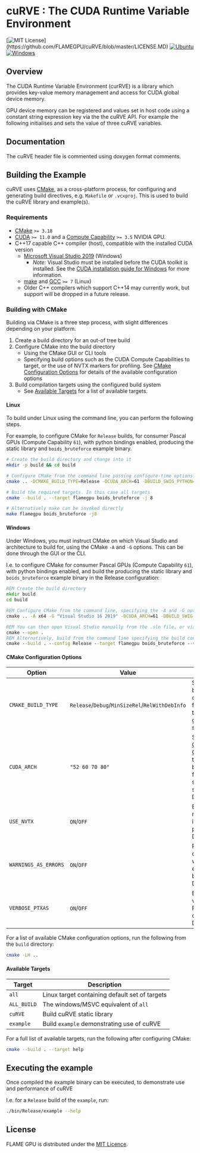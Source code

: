 # cuRVE : The CUDA Runtime Variable Environment

[![MIT License](https://img.shields.io/apm/l/atomic-design-ui.svg?)](https://github.com/FLAMEGPU/cuRVE/blob/master/LICENSE.MD)
[![Ubuntu](https://github.com/FLAMEGPU/cuRVE/actions/workflows/Ubuntu.yml/badge.svg)](https://github.com/FLAMEGPU/cuRVE/actions/workflows/Ubuntu.yml)
[![Windows](https://github.com/FLAMEGPU/cuRVE/actions/workflows/Windows.yml/badge.svg)](https://github.com/FLAMEGPU/cuRVE/actions/workflows/Windows.yml)

## Overview

The CUDA Runtime Variable Environment (curRVE) is a library which provides key-value memory management and access for CUDA global device memory.

GPU device memory can be registered and values set in host code using a constant string expression key via the the cuRVE API. For example the following initialises and sets the value of three cuRVE variables.
<!-- 
```cuda
curveInit(VECTOR_ELEMENTS);
curveRegisterVariable("a");
curveRegisterVariable("b");
curveRegisterVariable("c");

for (int i=0; i<VECTOR_ELEMENTS; i++){
    float a = rand()/(float)RAND_MAX;
    float b = rand()/(float)RAND_MAX;
    curveSetFloat("a", i, a);
    curveSetFloat("b", i, b);
}
```

A corresponding kernel can be defined using the cuRVE variable access functions as follows;

```cuda
__global__ void vectorAdd()
{
    float a, b, c;
    
    unsigned int idx = (blockDim.x * blockIdx.x) + threadIdx.x;
     
    a = getFloatVariable("a", idx);
    b = getFloatVariable("b", idx);
    c = a + b;
    setFloatVariable("c", c, idx);
}
```

## Namespaces

Namespaces allow a cuRVE variable to have a limited scope. Similarly, variable names can be re-used under different namespaces. The cuRVE namespace can be changed using  an API call as follows;

```cuda
curveChangeNamespace("vector_addition_example");
```

Namespaces can be used to limit a variable to a particular CUDA kernel (or set of kernels). Further restrictions on variable access may be placed by enabling or disabling variable access as follows;

```cuda
curveDisableVariable("a");
curveEnableVariable("b");
```

## Error Checking

Errors can occur on the device or host and error codes can be obtained by using the following API functions;

```cuda
curveGetLastHostError();    // Host API function which gets the last host API error code
curveGetLastDeviceError();  // Device API function which gets the last device API error code
```

Formatted errors can be output using the following API calls which will use the current source file, function name and line number;

```cuda
curveReportErrors();      //Host API function outputs any host or device errors to std:out
curveReportHostError();   //Host API function outputs the last host API error
curveReportDeviceError(); //Device API function outputs the last device API error
``` -->

## Documentation

The cuRVE header file is commented using doxygen format comments.

## Building the Example

cuRVE uses [CMake](https://cmake.org/), as a cross-platform process, for configuring and generating build directives, e.g. `Makefile` or `.vcxproj`.
This is used to build the cuRVE library and example(s).

### Requirements

+ [CMake](https://cmake.org/download/) `>= 3.18`
+ [CUDA](https://developer.nvidia.com/cuda-downloads) `>= 11.0` and a [Compute Capability](https://developer.nvidia.com/cuda-gpus) `>= 3.5` NVIDIA GPU.
+ C++17 capable C++ compiler (host), compatible with the installed CUDA version
  + [Microsoft Visual Studio 2019](https://visualstudio.microsoft.com/) (Windows)
    + *Note:* Visual Studio must be installed before the CUDA toolkit is installed. See the [CUDA installation guide for Windows](https://docs.nvidia.com/cuda/cuda-installation-guide-microsoft-windows/index.html) for more information.
  + [make](https://www.gnu.org/software/make/) and [GCC](https://gcc.gnu.org/) `>= 7` (Linux)
  + Older C++ compilers which support C++14 may currently work, but support will be dropped in a future release.

### Building with CMake

Building via CMake is a three step process, with slight differences depending on your platform.

1. Create a build directory for an out-of tree build
2. Configure CMake into the build directory
    + Using the CMake GUI or CLI tools
    + Specifying build options such as the CUDA Compute Capabilities to target, or the use of NVTX markers for profiling. See [CMake Configuration Options](#CMake-Configuration-Options) for details of the available configuration options
3. Build compilation targets using the configured build system
    + See [Available Targets](#Available-targets) for a list of available targets.

#### Linux

To build under Linux using the command line, you can perform the following steps.

For example, to configure CMake for `Release` builds, for consumer Pascal GPUs (Compute Capability `61`), with python bindings enabled, producing the static library and `boids_bruteforce` example binary.

```bash
# Create the build directory and change into it
mkdir -p build && cd build

# Configure CMake from the command line passing configure-time options. 
cmake .. -DCMAKE_BUILD_TYPE=Release -DCUDA_ARCH=61 -DBUILD_SWIG_PYTHON=ON

# Build the required targets. In this case all targets
cmake --build . --target flamegpu boids_bruteforce -j 8

# Alternatively make can be invoked directly
make flamegpu boids_bruteforce -j8

```

#### Windows

Under Windows, you must instruct CMake on which Visual Studio and architecture to build for, using the CMake `-A` and `-G` options.
This can be done through the GUI or the CLI.

I.e. to configure CMake for consumer Pascal GPUs (Compute Capability `61`), with python bindings enabled, and build the producing the static library and `boids_bruteforce` example binary in the Release configuration:

```cmd
REM Create the build directory 
mkdir build
cd build

REM Configure CMake from the command line, specifying the -A and -G options. Alternatively use the GUI
cmake .. -A x64 -G "Visual Studio 16 2019" -DCUDA_ARCH=61 -DBUILD_SWIG_PYTHON=ON

REM You can then open Visual Studio manually from the .sln file, or via:
cmake --open . 
REM Alternatively, build from the command line specifying the build configuration
cmake --build . --config Release --target flamegpu boids_bruteforce --verbose
```

#### CMake Configuration Options

| Option                   | Value                                           | Description                                                                                                                                          |
| ------------------------ | ----------------------------------------------- | ---------------------------------------------------------------------------------------------------------------------------------------------------- |
| `CMAKE_BUILD_TYPE`       | `Release`/`Debug`/`MinSizeRel`/`RelWithDebInfo` | Select the build configuration for single-target generators such as `make`                                                                           |
| `CUDA_ARCH`              | `"52 60 70 80"`                                 | Select [CUDA Compute Capabilities](https://developer.nvidia.com/cuda-gpus) to build/optimise for, as a space or `;` separated list. Defaults to `""` |
| `USE_NVTX`               | `ON`/`OFF`                                      | Enable NVTX markers for improved profiling. Default `OFF`                                                                                            |
| `WARNINGS_AS_ERRORS`     | `ON`/`OFF`                                      | Promote compiler/tool warnings to errors are build time. Default `OFF`                                                                               |
| `VERBOSE_PTXAS`          | `ON`/`OFF`                                      | Enable verbose PTXAS output. Default `OFF`                                                                               |

For a list of available CMake configuration options, run the following from the `build` directory:

```bash
cmake -LH ..
```

#### Available Targets

| Target         | Description                                    |
| -------------- | -----------------------------------------------|
| `all`          | Linux target containing default set of targets |
| `ALL_BUILD`    | The windows/MSVC equivalent of `all`           |
| `cuRVE`        | Build cuRVE static library                     |
| `example`      | Build `example` demonstrating use of cuRVE     |

For a full list of available targets, run the following after configuring CMake:

```bash
cmake --build . --target help
```

## Executing the example

Once compiled the example binary can be executed, to demonstrate use and performance of cuRVE

I.e. for a `Release` build of the `example`, run:

```bash
./bin/Release/example --help
```

## License

FLAME GPU is distributed under the [MIT Licence](https://github.com/FLAMEGPU/cuRVE/blob/master/LICENSE.md).
